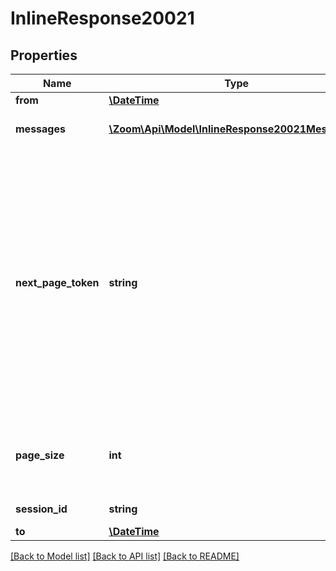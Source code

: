 # InlineResponse20021

## Properties
Name | Type | Description | Notes
------------ | ------------- | ------------- | -------------
**from** | [**\DateTime**](\DateTime.md) | Start date. | [optional] 
**messages** | [**\Zoom\Api\Model\InlineResponse20021Messages[]**](InlineResponse20021Messages.md) | Array of session objects. | [optional] 
**next_page_token** | **string** | The Next page token is used to paginate through large result sets. A next page token will be returned whenever the set of the available result list exceeds the page size. The expiration period is 15 minutes. | [optional] 
**page_size** | **int** | The amount of records returns within a single API call. | [optional] 
**session_id** | **string** | IM chat session ID. | [optional] 
**to** | [**\DateTime**](\DateTime.md) | End date. | [optional] 

[[Back to Model list]](../README.md#documentation-for-models) [[Back to API list]](../README.md#documentation-for-api-endpoints) [[Back to README]](../README.md)


